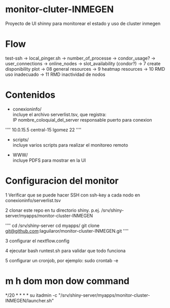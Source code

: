 # monitor-cluter-INMEGEN
Proyecto de UI shinny para monitorear el estado y uso de cluster inmegen

# Flow
test-ssh -> local_pinger.sh -> number_of_processe -> condor_usage? -> user_connections -> online_nodes -> slot_availability (condor?) -> 7 create disponibility plot -> 08 general resources -> 9 heatmap resources -> 10 RMD uso inadecuado -> 11 RMD inactividad de nodos

# Contenidos

* conexioninfo/  
incluye el archivo serverlist.tsv, que registra:  
IP  nombre_coloquial_del_server responsable puerto para conexion

''''
10.0.15.5	central-15	lgomez	22
''''

* scripts/  
incluye varios scripts para realizar el monitoreo remoto

* WWW/  
incluye PDFS para mostrar en la UI

# Configuracion del monitor

1 Verificar que se puede hacer SSH con ssh-key a cada nodo en conexioninfo/serverlist.tsv

2 clonar este repo en tu directorio shiny. p.ej. /srv/shiny-server/myapps/monitor-cluster-INMEGEN

''''
cd /srv/shiny-server
cd myapps/
git clone git@github.com:Iaguilaror/monitor-cluster-INMEGEN.git
''''

3 configurar el nextflow.config

4 ejecutar bash runtest.sh para validar que todo funciona

5 configurar un cronjob, por ejemplo:
sudo crontab -e
# m h  dom mon dow   command
*/20 * * * * su itadmin -c "/srv/shiny-server/myapps/monitor-cluster-INMEGEN/launcher.sh"
